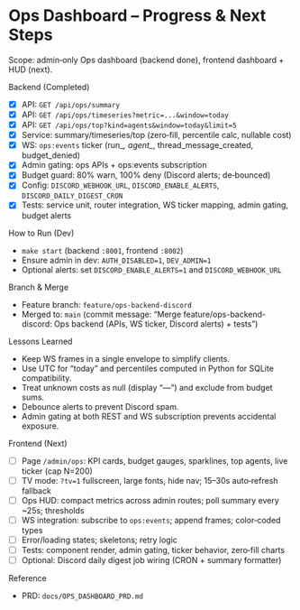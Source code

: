 # Ops Dashboard – Progress & Next Steps

Scope: admin‑only Ops dashboard (backend done), frontend dashboard + HUD (next).

Backend (Completed)

- [x] API: `GET /api/ops/summary`
- [x] API: `GET /api/ops/timeseries?metric=...&window=today`
- [x] API: `GET /api/ops/top?kind=agents&window=today&limit=5`
- [x] Service: summary/timeseries/top (zero‑fill, percentile calc, nullable cost)
- [x] WS: `ops:events` ticker (run_*, agent_*, thread_message_created, budget_denied)
- [x] Admin gating: ops APIs + ops:events subscription
- [x] Budget guard: 80% warn, 100% deny (Discord alerts; de‑bounced)
- [x] Config: `DISCORD_WEBHOOK_URL`, `DISCORD_ENABLE_ALERTS`, `DISCORD_DAILY_DIGEST_CRON`
- [x] Tests: service unit, router integration, WS ticker mapping, admin gating, budget alerts

How to Run (Dev)

- `make start` (backend `:8001`, frontend `:8002`)
- Ensure admin in dev: `AUTH_DISABLED=1`, `DEV_ADMIN=1`
- Optional alerts: set `DISCORD_ENABLE_ALERTS=1` and `DISCORD_WEBHOOK_URL`

Branch & Merge

- Feature branch: `feature/ops-backend-discord`
- Merged to: `main` (commit message: “Merge feature/ops-backend-discord: Ops backend (APIs, WS ticker, Discord alerts) + tests”)

Lessons Learned

- Keep WS frames in a single envelope to simplify clients.
- Use UTC for “today” and percentiles computed in Python for SQLite compatibility.
- Treat unknown costs as null (display “—”) and exclude from budget sums.
- Debounce alerts to prevent Discord spam.
- Admin gating at both REST and WS subscription prevents accidental exposure.

Frontend (Next)

- [ ] Page `/admin/ops`: KPI cards, budget gauges, sparklines, top agents, live ticker (cap N=200)
- [ ] TV mode: `?tv=1` fullscreen, large fonts, hide nav; 15–30s auto‑refresh fallback
- [ ] Ops HUD: compact metrics across admin routes; poll summary every ~25s; thresholds
- [ ] WS integration: subscribe to `ops:events`; append frames; color‑coded types
- [ ] Error/loading states; skeletons; retry logic
- [ ] Tests: component render, admin gating, ticker behavior, zero‑fill charts
- [ ] Optional: Discord daily digest job wiring (CRON + summary formatter)

Reference

- PRD: `docs/OPS_DASHBOARD_PRD.md`

